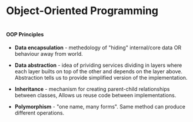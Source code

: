 <h1>Object-Oriented Programming<h1>

<h4>OOP Principles</h4>

* **Data encapsulation** - methedology of "hiding" internal/core data OR
    behaviour away from world.

* **Data abstraction** - idea of prividing services dividing in layers where
    each layer builts on top of the other and depends on the layer above.
    Abstraction tells us to provide simplified version of the implementation.

* **Inheritance** - mechanism for creating parent-child relationships between
    classes, Allows us reuse code between implementations. 

* **Polymorphism** - "one name, many forms". Same method can produce different
    operations. 


